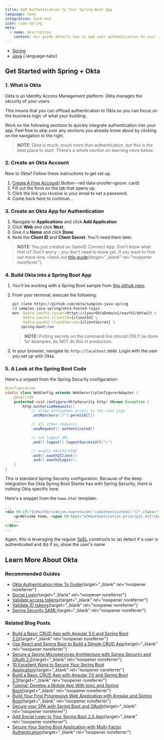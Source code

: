 ```yaml
---
title: Add Authentication to Your Spring Boot App
language: Java
integration: back-end
icon: code-spring
meta:
  - name: description
    content: Our guide details how to add user authentication to your Java Spring app.
---
```


* [<i class='icon code-spring-32'></i><span>Spring</span>](/code/java/spring/)
* [<i class='icon code-java-32'></i><span>Java</span>](/code/java/)
{.language-tabs}

## Get Started with Spring + Okta

### 1. What is Okta

Okta is an Identity Access Management platform. Okta manages the security of your users.

This means that you can offload authentication to Okta so you can focus on the business logic of what your building.

Work on the following sections to quickly integrate authentication into your app. Feel free to skip over any sections you already know about by clicking on the navigation to the right.

> **NOTE:** Okta is much, much more than authentication, but this is the best place to start. There's a whole section on learning more below.

### 2. Create an Okta Account

New to Okta? Follow these instructions to get set up.

1. [Create A Free Account](https://developer.okta.com/signup/){.Button--red data-proofer-ignore .card}
2. Fill out the form on the tab that opens up.
3. Click the link you receive in your email to set a password.
4. Come back here to continue...

### 3. Create an Okta App for Authentication

1. Navigate to **Applications** and click **Add Application**
2. Click **Web** and click **Next**
3. Give it a **Name** and click **Done**
4. Note the **Client ID** and **Client Secret**. You'll need them later.

> **NOTE:** You just created an OpenID Connect App. Don't know what that is? Don't worry - you don't need to know yet. If you want to find out more now, check out [this guide](/docs/concepts/oauth-openid/){target="_blank" rel="noopener noreferrer"}.

### 4. Build Okta into a Spring Boot App

1. You'll be working with a Spring Boot sample from [this github repo](https://github.com/okta/samples-java-spring).
2. From your terminal, execute the following:

	```bash
	git clone https://github.com/okta/samples-java-spring
	cd samples-java-spring/okta-hosted-login
	mvn -Dokta.oauth2.issuer=https://{yourOktaDomain}/oauth2/default \
		-Dokta.oauth2.clientId={clientId} \
		-Dokta.oauth2.clientSecret={clientSecret} \
		spring-boot:run
	```

	> **NOTE:** Putting secrets on the command line should ONLY be done for examples, do NOT do this in production.
3. In your browser, navigate to: `http://localhost:8080`. Login with the user you set up with Okta.

### 5. A Look at the Spring Boot Code

Here's a snippet from the Spring Security configuration:

```java
@Configuration
static class WebConfig extends WebSecurityConfigurerAdapter {
	@Override
	protected void configure(HttpSecurity http) throws Exception {
		http.authorizeRequests()
			// allow antonymous access to the root page
			.antMatchers("/").permitAll()

			// all other requests
			.anyRequest().authenticated()

			// set logout URL
			.and().logout().logoutSuccessUrl("/")

			// enable OAuth2/OIDC
			.and().oauth2Client()
			.and().oauth2Login();
	}
}
```

This is standard Spring Security configuration. Because of the deep integration the Okta Spring Boot Starter has with Spring Security, there is nothing Okta specific here.

Here's a snippet from the `home.html` template:

```html
...
<div th:if="${#authorization.expression('isAuthenticated()')}" class="text container">
	<p>Welcome home, <span th:text="${#authentication.principal.attributes['name']}">Joe Coder</span>!</p>
	...
</div>
...
```

Again, this is leveraging the regular [SpEL](https://docs.spring.io/spring-framework/docs/3.0.x/reference/expressions.html) constructs to (a) detect if a user is authenticated and (b) if so, show the user's name

## Learn More About Okta

### Recommended Guides 

* [Okta Authentication How To Guide](/docs/guides/sign-into-web-app/springboot/before-you-begin/){target="_blank" rel="noopener noreferrer"}
* [Social Login](/docs/concepts/social-login/){target="_blank" rel="noopener noreferrer"}
* [Validate access tokens](/docs/guides/validate-access-tokens){target="_blank" rel="noopener noreferrer"}
* [Validate ID tokens](/docs/guides/validate-id-tokens){target="_blank" rel="noopener noreferrer"}
* [Spring Security SAML](/code/java/spring_security_saml/){target="_blank" rel="noopener noreferrer"}

### Related Blog Posts

* [Build a Basic CRUD App with Angular 5.0 and Spring Boot 2.0](/blog/2017/12/04/basic-crud-angular-and-spring-boot){target="_blank" rel="noopener noreferrer"}
* [Use React and Spring Boot to Build a Simple CRUD App](/blog/2018/07/19/simple-crud-react-and-spring-boot){target="_blank" rel="noopener noreferrer"}
* [Secure a Spring Microservices Architecture with Spring Security and OAuth 2.0](/blog/2018/02/13/secure-spring-microservices-with-oauth){target="_blank" rel="noopener noreferrer"}
* [10 Excellent Ways to Secure Your Spring Boot Application](/blog/2018/07/30/10-ways-to-secure-spring-boot){target="_blank" rel="noopener noreferrer"}
* [Build a Basic CRUD App with Angular 7.0 and Spring Boot 2.1](/blog/2018/08/22/basic-crud-angular-7-and-spring-boot-2){target="_blank" rel="noopener noreferrer"}
* [Tutorial: Develop a Mobile App With Ionic and Spring Boot](/blog/2017/05/17/develop-a-mobile-app-with-ionic-and-spring-boot){target="_blank" rel="noopener noreferrer"}
* [Build Your First Progressive Web Application with Angular and Spring Boot](/blog/2017/05/09/progressive-web-applications-with-angular-and-spring-boot){target="_blank" rel="noopener noreferrer"}
* [Secure your SPA with Spring Boot and OAuth](/blog/2017/10/27/secure-spa-spring-boot-oauth){target="_blank" rel="noopener noreferrer"}
* [Add Social Login to Your Spring Boot 2.0 App](/blog/2018/07/24/social-spring-boot){target="_blank" rel="noopener noreferrer"}
* [Secure Your Spring Boot Application with Multi-Factor Authentication](/blog/2018/06/12/mfa-in-spring-boot){target="_blank" rel="noopener noreferrer"}